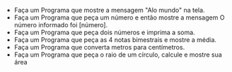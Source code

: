 - Faça um Programa que mostre a mensagem "Alo mundo" na tela.
- Faça um Programa que peça um número e então mostre a mensagem O número informado foi [número].
- Faça um Programa que peça dois números e imprima a soma.
- Faça um Programa que peça as 4 notas bimestrais e mostre a média.
- Faça um Programa que converta metros para centímetros.
- Faça um Programa que peça o raio de um círculo, calcule e mostre sua área
